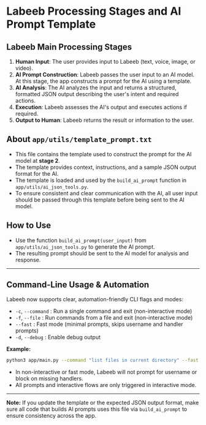# Labeeb Processing Stages and AI Prompt Template

## Labeeb Main Processing Stages

1. **Human Input**: The user provides input to Labeeb (text, voice, image, or video).
2. **AI Prompt Construction**: Labeeb passes the user input to an AI model. At this stage, the app constructs a prompt for the AI using a template.
3. **AI Analysis**: The AI analyzes the input and returns a structured, formatted JSON output describing the user's intent and required actions.
4. **Execution**: Labeeb assesses the AI's output and executes actions if required.
5. **Output to Human**: Labeeb returns the result or information to the user.

## About `app/utils/template_prompt.txt`

- This file contains the template used to construct the prompt for the AI model at **stage 2**.
- The template provides context, instructions, and a sample JSON output format for the AI.
- The template is loaded and used by the `build_ai_prompt` function in `app/utils/ai_json_tools.py`.
- To ensure consistent and clear communication with the AI, all user input should be passed through this template before being sent to the AI model.

## How to Use

- Use the function `build_ai_prompt(user_input)` from `app/utils/ai_json_tools.py` to generate the AI prompt.
- The resulting prompt should be sent to the AI model for analysis and response.

---

## Command-Line Usage & Automation

Labeeb now supports clear, automation-friendly CLI flags and modes:

- `-c`, `--command` : Run a single command and exit (non-interactive mode)
- `-f`, `--file`    : Run commands from a file and exit (non-interactive mode)
- `--fast`          : Fast mode (minimal prompts, skips username and handler prompts)
- `-d`, `--debug`   : Enable debug output

**Example:**
```sh
python3 app/main.py --command "list files in current directory" --fast
```

- In non-interactive or fast mode, Labeeb will not prompt for username or block on missing handlers.
- All prompts and interactive flows are only triggered in interactive mode.

---

**Note:**
If you update the template or the expected JSON output format, make sure all code that builds AI prompts uses this file via `build_ai_prompt` to ensure consistency across the app. 